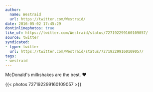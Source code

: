 ```yaml
---
author:
  name: Westraid
  url: https://twitter.com/Westraid/
date: 2016-05-02 17:45:29
dontinlinephotos: true
like_of: https://twitter.com/Westraid/status/727192299160109057/
source: twitter
syndicated:
- type: twitter
  url: https://twitter.com/Westraid/status/727192299160109057/
tags:
- westraid
---
```


McDonald's milkshakes are the best. ♥ 

{{< photos 727192299160109057 >}}